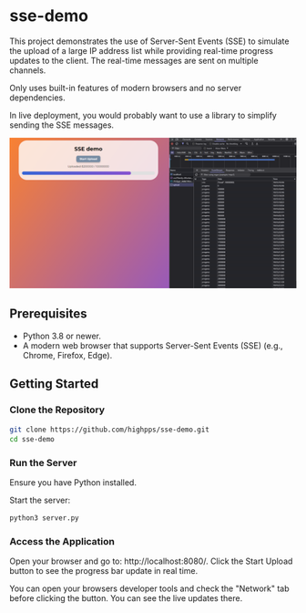# sse-demo
This project demonstrates the use of Server-Sent Events (SSE) to simulate the upload of a large 
IP address list while providing real-time progress updates to the client.
The real-time messages are sent on multiple channels.

Only uses built-in features of modern browsers and no server dependencies.

In live deployment, you would probably want to use a library to simplify sending the SSE messages.

![Alt text](img/sse-demo.png?raw=true "Title")

## Prerequisites

* Python 3.8 or newer.
* A modern web browser that supports Server-Sent Events (SSE) (e.g., Chrome, Firefox, Edge).

## Getting Started

### Clone the Repository
```bash
git clone https://github.com/highpps/sse-demo.git
cd sse-demo
```

### Run the Server

Ensure you have Python installed.

Start the server:
```bash
python3 server.py
```

### Access the Application

Open your browser and go to: http://localhost:8080/.
Click the Start Upload button to see the progress bar update in real time.

You can open your browsers developer tools and check the "Network" tab before clicking the button.
You can see the live updates there.
